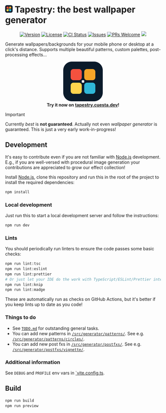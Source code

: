 <a id="tapestry-the-best-wallpaper-generator"></a>

<h1><a href="https://tapestry.cuesta.dev"><img src="./public/favicon.svg" width="24" height="24" /></a> Tapestry: the best wallpaper generator</h1>

<p align="center">
  <a href="#tapestry-the-best-wallpaper-generator">
    <img src="https://img.shields.io/github/package-json/v/alvaro-cuesta/tapestry" alt="Version" /></a>
  <a href="./LICENSE">
    <img src="https://img.shields.io/github/license/alvaro-cuesta/tapestry" alt="License" /></a>
  <a href="https://github.com/alvaro-cuesta/tapestry/actions/workflows/ci.yml">
    <img src="https://github.com/alvaro-cuesta/tapestry/actions/workflows/ci.yml/badge.svg" alt="CI Status" /></a>
  <a href="https://github.com/alvaro-cuesta/tapestry/issues">
    <img src="https://img.shields.io/github/issues/alvaro-cuesta/tapestry" alt="Issues" /></a>
  <a href="#development">
    <img src="https://img.shields.io/badge/PRs-welcome-brightgreen.svg" alt="PRs Welcome" /></a>
  <a href="https://pr.new/alvaro-cuesta/tapestry" alt="Start new PR in StackBlitz Codeflow">
    <img src="https://developer.stackblitz.com/img/start_pr_small.svg" /></a>
</p>

Generate wallpapers/backgrounds for your mobile phone or desktop at a click's distance. Supports multiple beautiful
patterns, custom palettes, post-processing effects...

<p align="center">
  <a href="https://tapestry.cuesta.dev"><img src="./public/favicon.svg" alt="Tapestry" width="128" height="128" /></a>
  <br />
  <b>Try it now on <a href="https://tapestry.cuesta.dev">tapestry.cuesta.dev</a>!</b>
</p>

> [!IMPORTANT]
> Currently _best_ is **not guaranteed**. Actually not even _wallpaper generator_ is guaranteed. This is just a very
> early work-in-progress!

## Development

It's easy to contribute even if you are not familiar with [Node.js](https://nodejs.org) development. E.g., if you are
well-versed with procedural image generation your contributions are appreciated to grow our effect collection!

Install [Node.js](https://nodejs.org), clone this repository and run this in the root of the project to install the
required dependencies:

```sh
npm install
```

### Local development

Just run this to start a local development server and follow the instructions:

```sh
npm run dev
```

### Lints

You should periodically run linters to ensure the code passes some basic checks:

```sh
npm run lint:tsc
npm run lint:eslint
npm run lint:prettier
# Or just let your IDE do the work with TypeScript/ESLint/Prettier integrations
npm run lint:knip
npm run lint:madge
```

These are automatically run as checks on GitHub Actions, but it's better if you keep lints up to date as you code!

### Things to do

- See [`TODO.md`](TODO.md) for outstanding general tasks.
- You can add new patterns in [`/src/generator/patterns/`](./src/generator/patterns/). See e.g.
  [`/src/generator/patterns/circles/`](./src/generator/patterns/circles/).
- You can add new post fxs in [`/src/generator/postfxs/`](./src/generator/postfxs/). See e.g.
  [`/src/generator/postfxs/vignette/`](./src/generator/postfxs/vignette/).

### Additional information

See `DEBUG` and `PROFILE` env vars in [`vite.config.ts](./vite.config.ts).

## Build

```sh
npm run build
npm run preview
```
